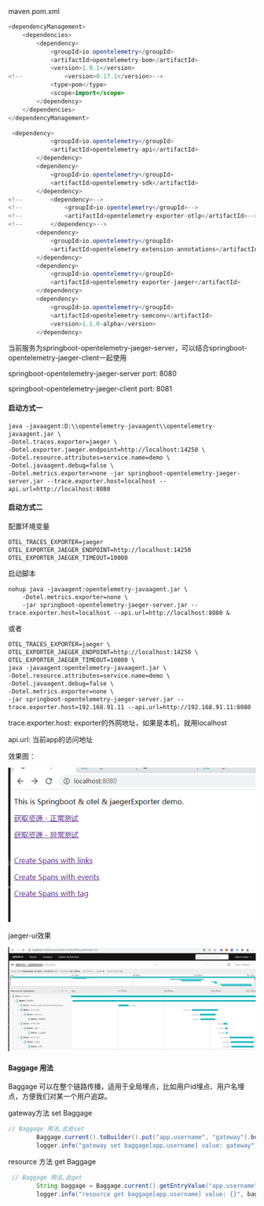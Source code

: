 maven pom.xml

```java
<dependencyManagement>
    <dependencies>
        <dependency>
            <groupId>io.opentelemetry</groupId>
            <artifactId>opentelemetry-bom</artifactId>
            <version>1.9.1</version>
<!--            <version>0.17.1</version>-->
            <type>pom</type>
            <scope>import</scope>
        </dependency>
    </dependencies>
</dependencyManagement>
```

```java
 <dependency>
            <groupId>io.opentelemetry</groupId>
            <artifactId>opentelemetry-api</artifactId>
        </dependency>
        <dependency>
            <groupId>io.opentelemetry</groupId>
            <artifactId>opentelemetry-sdk</artifactId>
        </dependency>
<!--        <dependency>-->
<!--            <groupId>io.opentelemetry</groupId>-->
<!--            <artifactId>opentelemetry-exporter-otlp</artifactId>-->
<!--        </dependency>-->
        <dependency>
            <groupId>io.opentelemetry</groupId>
            <artifactId>opentelemetry-extension-annotations</artifactId>
        </dependency>
        <dependency>
            <groupId>io.opentelemetry</groupId>
            <artifactId>opentelemetry-exporter-jaeger</artifactId>
        </dependency>
        <dependency>
            <groupId>io.opentelemetry</groupId>
            <artifactId>opentelemetry-semconv</artifactId>
            <version>1.1.0-alpha</version>
        </dependency>
```

当前服务为springboot-opentelemetry-jaeger-server，可以结合springboot-opentelemetry-jaeger-client一起使用

springboot-opentelemetry-jaeger-server port: 8080

springboot-opentelemetry-jaeger-client port: 8081

#### 启动方式一

```shell
java -javaagent:D:\\opentelemetry-javaagent\\opentelemetry-javaagent.jar \
-Dotel.traces.exporter=jaeger \
-Dotel.exporter.jaeger.endpoint=http://localhost:14250 \
-Dotel.resource.attributes=service.name=demo \
-Dotel.javaagent.debug=false \
-Dotel.metrics.exporter=none -jar springboot-opentelemetry-jaeger-server.jar --trace.exporter.host=localhost --api.url=http://localhost:8080 
```

#### 启动方式二

配置环境变量

```shell
OTEL_TRACES_EXPORTER=jaeger
OTEL_EXPORTER_JAEGER_ENDPOINT=http://localhost:14250
OTEL_EXPORTER_JAEGER_TIMEOUT=10000
```

启动脚本

```shell
nohup java -javaagent:opentelemetry-javaagent.jar \
    -Dotel.metrics.exporter=none \
    -jar springboot-opentelemetry-jaeger-server.jar --trace.exporter.host=localhost --api.url=http://localhost:8080 &
```

或者

```shell
OTEL_TRACES_EXPORTER=jaeger \
OTEL_EXPORTER_JAEGER_ENDPOINT=http://localhost:14250 \
OTEL_EXPORTER_JAEGER_TIMEOUT=10000 \
java -javaagent:opentelemetry-javaagent.jar \
-Dotel.resource.attributes=service.name=demo \
-Dotel.javaagent.debug=false \
-Dotel.metrics.exporter=none \
-jar springboot-opentelemetry-jaeger-server.jar --trace.exporter.host=192.168.91.11 --api.url=http://192.168.91.11:8080
```

trace.exporter.host: exporter的外网地址，如果是本机，就用localhost

api.url: 当前app的访问地址

效果图：

![](../images/2021-12-30-16-49-45-image.png)

jaeger-ui效果

![](../images/2021-12-30-16-50-10-image.png)

#### Baggage 用法

Baggage 可以在整个链路传播，适用于全局埋点，比如用户id埋点、用户名埋点，方便我们对某一个用户追踪。

gateway方法 set Baggage

```java
// Baggage 用法,此处set
        Baggage.current().toBuilder().put("app.username", "gateway").build().makeCurrent();
        logger.info("gateway set baggage[app.username] value: gateway");
```

resource 方法 get Baggage

```java
 // Baggage 用法,此get
        String baggage = Baggage.current().getEntryValue("app.username");
        logger.info("resource get baggage[app.username] value: {}", baggage);
```

